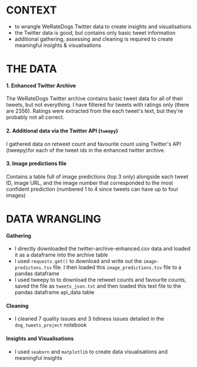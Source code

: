 # CONTEXT
- to wrangle WeRateDogs Twitter data to create insights and visualisations
- the Twitter data is good, but contains only basic tweet information
- additional gathering, assessing and cleaning is required to create meaningful insights & visualisations

# THE DATA

#### 1. Enhanced Twitter Archive
The WeRateDogs Twitter archive contains basic tweet data for all of their tweets, but not everything. I have filtered for tweets with ratings only (there are 2356). Ratings were extracted from the each tweet's text, but they're probably not all correct.

#### 2. Additional data via the Twitter API (`tweepy`)
I gathered data on retweet count and favourite count using Twitter's API (tweepy)for each of the tweet ids in the enhanced twitter archive.

#### 3. Image predictions file
Contains a table full of image predictions (top 3 only) alongside each tweet ID, image URL, and the image number that corresponded to the most confident prediction (numbered 1 to 4 since tweets can have up to four images)

# DATA WRANGLING

#### Gathering
- I directly downloaded the twitter-archive-enhanced.csv data and loaded it as a dataframe into the archive table
- I used `requests.get()` to download and write out the `image-predictons.tsv` file. I then loaded this `image_predictions.tsv` file to a pandas dataframe
- I used tweepy to to download the retweet counts and favourite counts, saved the file as `tweets_json.txt` and then loaded this text file to the pandas dataframe api_data table

#### Cleaning
- I cleaned 7 quality issues and 3 tidiness issues detailed in the `dog_tweets_project` notebook

#### Insights and Visualisations
- I used `seaborn` and `matplotlib` to create data visualisations and meaningful insights
